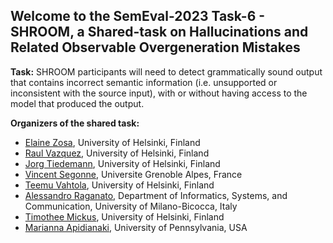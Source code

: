 ## Welcome to the SemEval-2023 Task-6 - SHROOM, a Shared-task on Hallucinations and Related Observable Overgeneration Mistakes


**Task:** SHROOM participants will need to detect grammatically sound output that contains incorrect semantic information (i.e. unsupported or inconsistent with the source input), with or without having access to the model that produced the output.


**Organizers of the shared task:**

- [Elaine Zosa](), 
University of Helsinki, Finland
- [Raul Vazquez](), 
University of Helsinki, Finland
- [Jorg Tiedemann](), 
University of Helsinki, Finland
- [Vincent Segonne](), 
Universite Grenoble Alpes, France
- [Teemu Vahtola](), 
University of Helsinki, Finland
- [Alessandro Raganato](https://raganato.github.io/), 
Department of Informatics, Systems, and Communication, University of Milano-Bicocca, Italy
- [Timothee Mickus](), 
University of Helsinki, Finland
- [Marianna Apidianaki](), 
University of Pennsylvania, USA

